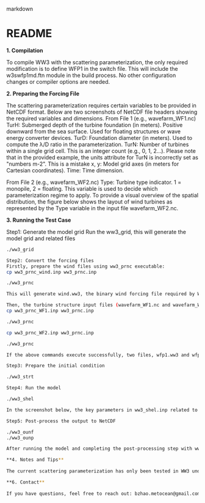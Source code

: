 markdown
# README

**1. Compilation**

To compile WW3 with the scattering parameterization, the only required modification is to define WFP1 in the switch file. This will include the w3swfp1md.ftn module in the build process. No other configuration changes or compiler options are needed.

**2. Preparing the Forcing File**

The scattering parameterization requires certain variables to be provided in NetCDF format. Below are two screenshots of NetCDF file headers showing the required variables and dimensions.
From File 1 (e.g., wavefarm_WF1.nc)
TurH: Submerged depth of the turbine foundation (in meters). Positive downward from the sea surface. Used for floating structures or wave energy converter devices.
TurD: Foundation diameter (in meters). Used to compute the λ/D ratio in the parameterization.
TurN: Number of turbines within a single grid cell. This is an integer count (e.g., 0, 1, 2…). Please note that in the provided example, the units attribute for TurN is incorrectly set as "numbers m-2". This is a mistake
x, y: Model grid axes (in meters for Cartesian coordinates).
Time: Time dimension.

From File 2 (e.g., wavefarm_WF2.nc)
Type: Turbine type indicator. 1 = monopile, 2 = floating. This variable is used to decide which parameterization regime to apply.
To provide a visual overview of the spatial distribution, the figure below shows the layout of wind turbines as represented by the Type variable in the input file wavefarm_WF2.nc.

**3. Running the Test Case**

Step1: Generate the model grid
Run the ww3_grid, this will generate the model grid and related files
```bash
./ww3_grid

Step2: Convert the forcing files
Firstly, prepare the wind files using ww3_prnc executable:
cp ww3_prnc_wind.inp ww3_prnc.inp

./ww3_prnc

This will generate wind.ww3, the binary wind forcing file required by WW3.

Then, the turbine structure input files (wavefarm_WF1.nc and wavefarm_WF2.nc) must be converted into binary format readable by WW3. this can be done by running
cp ww3_prnc_WF1.inp ww3_prnc.inp

./ww3_prnc

cp ww3_prnc_WF2.inp ww3_prnc.inp

./ww3_prnc

If the above commands execute successfully, two files, wfp1.ww3 and wfp2.ww3, will be generated.

Step3: Prepare the initial condition

./ww3_strt

Step4: Run the model

./ww3_shel

In the screenshot below, the key parameters in ww3_shel.inp related to the scattering scheme are highlighted in yellow. These parameters should be set to 'T' to activate reading of the associated input data (e.g., wfp1.ww3, wfp2.ww3).

Step5: Post-process the output to NetCDF

./ww3_ounf
./ww3_ounp

After running the model and completing the post-processing step with ww3_outf and ww3_outp, the output is written in NetCDF format. The figure below shows a sample visualization using ncview (a simple graphical tool commonly used to view NetCDF files interactively), confirming that the model executed successfully and produced significant wave height.

**4. Notes and Tips**
   
The current scattering parameterization has only been tested in WW3 under a Cartesian grid setup. If you intend to apply it to spherical (longitude-latitude) coordinates or unstructured grids, the code will need to be adapted to support these scenarios. This includes handling integration radius when calculating scattered and incident wave energies. Future improvements could focus on making the implementation more flexible and portable across different grid configurations.

**6. Contact**
   
If you have questions, feel free to reach out: bzhao.metocean@gmail.com or bz5265@princeton.edu


